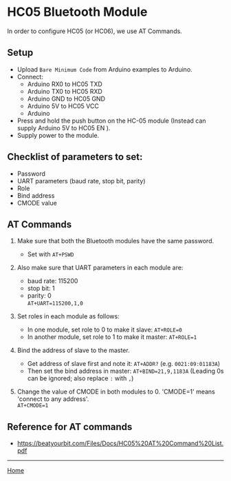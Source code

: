 # HC05 Bluetooth Module

In order to configure HC05 (or HC06), we use AT Commands.

## Setup
- Upload `Bare Minimum Code` from Arduino examples to Arduino.
- Connect:
    - Arduino RX0 to HC05 TXD
    - Arduino TX0 to HC05 RXD
    - Arduino GND to HC05 GND
    - Arduino 5V to HC05 VCC
    - Arduino 
- Press and hold the push button on the HC-05 module (Instead can supply Arduino 5V to HC05 EN ).
- Supply power to the module.

## Checklist of parameters to set:
- Password
- UART parameters (baud rate, stop bit, parity)
- Role
- Bind address
- CMODE value

## AT Commands
1. Make sure that both the Bluetooth modules have the same password.
   - Set with `AT+PSWD`

2. Also make sure that UART parameters in each module are:
    - baud rate: 115200
    - stop bit: 1
    - parity: 0 <br>
  `AT+UART=115200,1,0`

3. Set roles in each module as follows:
   - In one module, set role to 0 to make it slave:
      `AT+ROLE=0`
   - In another module, set role to 1 to make it master:
      `AT+ROLE=1`


4. Bind the address of slave to the master.
    - Get address of slave first and note it:
      `AT+ADDR?`
      (e.g. `0021:09:01183A`)
    - Then set the bind address in master:
      `AT+BIND=21,9,1183A`
      (Leading 0s can be ignored; also replace `:` with `,`)

5. Change the value of CMODE in both modules to 0.
  'CMODE=1' means 'connect to any address'.  <br>
   `AT+CMODE=1`
 
## Reference for AT commands
- https://beatyourbit.com/Files/Docs/HC05%20AT%20Command%20List.pdf

---
[Home](./README.md)